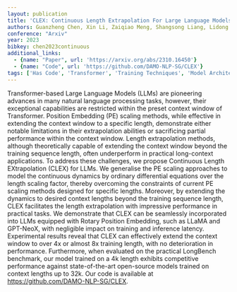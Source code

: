 ```yaml
---
layout: publication
title: 'CLEX: Continuous Length Extrapolation For Large Language Models'
authors: Guanzheng Chen, Xin Li, Zaiqiao Meng, Shangsong Liang, Lidong Bing
conference: "Arxiv"
year: 2023
bibkey: chen2023continuous
additional_links:
  - {name: "Paper", url: 'https://arxiv.org/abs/2310.16450'}
  - {name: "Code", url: 'https://github.com/DAMO-NLP-SG/CLEX'}
tags: ['Has Code', 'Transformer', 'Training Techniques', 'Model Architecture', 'Applications', 'GPT', 'Pretraining Methods']
---
```

Transformer-based Large Language Models (LLMs) are pioneering advances in
many natural language processing tasks, however, their exceptional capabilities
are restricted within the preset context window of Transformer. Position
Embedding (PE) scaling methods, while effective in extending the context window
to a specific length, demonstrate either notable limitations in their
extrapolation abilities or sacrificing partial performance within the context
window. Length extrapolation methods, although theoretically capable of
extending the context window beyond the training sequence length, often
underperform in practical long-context applications. To address these
challenges, we propose Continuous Length EXtrapolation (CLEX) for LLMs. We
generalise the PE scaling approaches to model the continuous dynamics by
ordinary differential equations over the length scaling factor, thereby
overcoming the constraints of current PE scaling methods designed for specific
lengths. Moreover, by extending the dynamics to desired context lengths beyond
the training sequence length, CLEX facilitates the length extrapolation with
impressive performance in practical tasks. We demonstrate that CLEX can be
seamlessly incorporated into LLMs equipped with Rotary Position Embedding, such
as LLaMA and GPT-NeoX, with negligible impact on training and inference
latency. Experimental results reveal that CLEX can effectively extend the
context window to over 4x or almost 8x training length, with no deterioration
in performance. Furthermore, when evaluated on the practical LongBench
benchmark, our model trained on a 4k length exhibits competitive performance
against state-of-the-art open-source models trained on context lengths up to
32k. Our code is available at https://github.com/DAMO-NLP-SG/CLEX.
